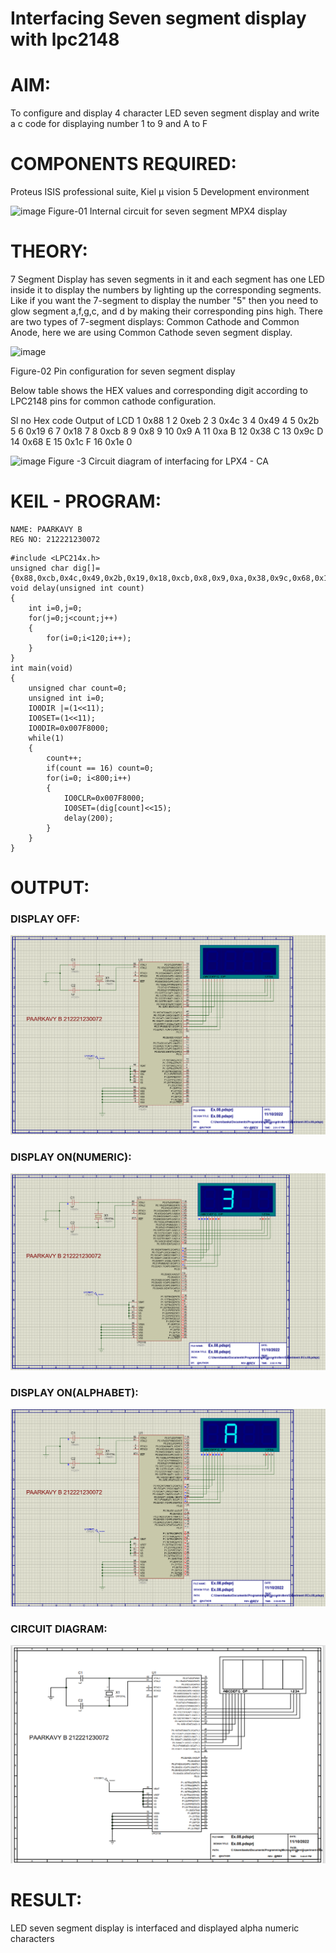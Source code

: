 # Interfacing Seven segment display with lpc2148

# AIM:
To configure and display 4 character LED seven segment display and write a c code for displaying number 1 to 9 and A to F 
# COMPONENTS REQUIRED:
Proteus ISIS professional suite, Kiel μ vision 5 Development environment 

![image](https://user-images.githubusercontent.com/36288975/201021692-efa39349-1a3c-4737-aadc-1843b954c78d.png)
Figure-01 Internal circuit for seven segment MPX4 display
# THEORY: 
7 Segment Display has seven segments in it and each segment has one LED inside it to display the numbers by lighting up the corresponding segments. Like if you want the 7-segment to display the number "5" then you need to glow segment a,f,g,c, and d by making their corresponding pins high. There are two types of 7-segment displays: Common Cathode and Common Anode, here we are using Common Cathode seven segment display.

![image](https://user-images.githubusercontent.com/36288975/201021740-565b47cd-26d8-4e54-a092-eef7a0a85278.png)
 
Figure-02 Pin configuration for seven segment display  

Below table shows the HEX values and corresponding digit according to LPC2148 pins for common cathode configuration.

Sl no 	Hex code 	Output of LCD
1	0x88	1
2	0xeb	2
3	0x4c	3
4	0x49	4
5	0x2b	5
6	0x19	6
7	0x18	7
8	0xcb	8
9	0x8	9
10	0x9	A
11	0xa	B
12	0x38	C
13	0x9c	D
14	0x68	E
15	0x1c 	F
16	0x1e	0

![image](https://user-images.githubusercontent.com/36288975/201021930-7efe2b15-b0de-4d52-b87d-329fe6b91c89.png)
Figure -3 Circuit diagram of interfacing for LPX4 - CA

# KEIL - PROGRAM:
```
NAME: PAARKAVY B
REG NO: 212221230072
```

```
#include <LPC214x.h>
unsigned char dig[]={0x88,0xcb,0x4c,0x49,0x2b,0x19,0x18,0xcb,0x8,0x9,0xa,0x38,0x9c,0x68,0x1c,0x1e};
void delay(unsigned int count)
{
	int i=0,j=0;
	for(j=0;j<count;j++)
	{
		for(i=0;i<120;i++);
	}
}
int main(void)
{
	unsigned char count=0;
	unsigned int i=0;
	IO0DIR |=(1<<11);
	IO0SET=(1<<11);
	IO0DIR=0x007F8000;
	while(1)
	{
		count++;
		if(count == 16) count=0;
		for(i=0; i<800;i++)
		{
			IO0CLR=0x007F8000;
			IO0SET=(dig[count]<<15);
			delay(200);
		}
	}
} 
```

# OUTPUT:
### DISPLAY OFF:
![output](op1.png)

### DISPLAY ON(NUMERIC):
![output](op2.png)

### DISPLAY ON(ALPHABET):
![output](op3.png)

### CIRCUIT DIAGRAM:
![output](op4.png)

# RESULT:
LED seven segment display is interfaced and displayed alpha numeric characters 

